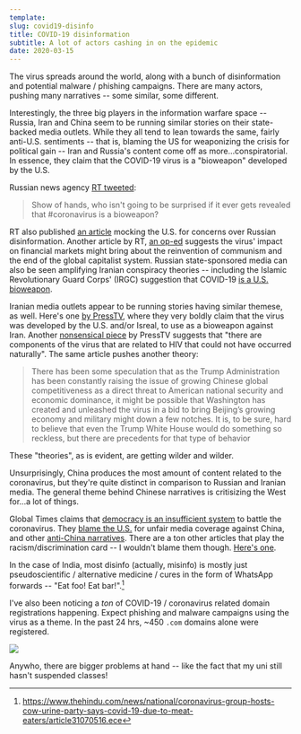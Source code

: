 ```yaml
---
template:
slug: covid19-disinfo
title: COVID-19 disinformation
subtitle: A lot of actors cashing in on the epidemic
date: 2020-03-15
---
```


The virus spreads around the world, along with a bunch of disinformation
and potential malware / phishing campaigns. There are many actors,
pushing many narratives -- some similar, some different. 

Interestingly, the three big players in the information warfare
space -- Russia, Iran and China seem to be running similar stories on
their state-backed media outlets. While they all tend to lean towards
the same, fairly anti-U.S. sentiments -- that is, blaming the US for
weaponizing the crisis for political gain -- Iran and Russia's content
come off as more...conspiratorial.
In essence, they claim that the COVID-19 virus is a "bioweapon"
developed by the U.S.

Russian news agency 
[RT tweeted](https://twitter.com/RT_com/status/1233187558793924608):

> Show of hands, who isn't going to be surprised if it ever gets 
> revealed that #coronavirus is a bioweapon?

RT also published 
[an article](https://www.rt.com/usa/481485-coronavirus-russia-state-department/)
mocking the U.S. for concerns over Russian disinformation.
Another article by RT, 
[an op-ed](https://www.rt.com/op-ed/481831-coronavirus-kill-bill-capitalism-communism/)
suggests the virus' impact on financial markets might bring about the
reinvention of communism and the end of the global capitalist system.
Russian state-sponsored media can also be seen amplifying Iranian
conspiracy theories -- including the Islamic Revolutionary Guard Corps'
(IRGC) suggestion that COVID-19 
[is a U.S. bioweapon](https://www.rt.com/news/482405-iran-coronavirus-us-biological-weapon/).

Iranian media outlets appear to be running stories having similar
themese, as well. Here's one 
[by PressTV](https://www.presstv.com/Detail/2020/03/05/620217/US-coronavirus-James-Henry-Fetzer), 
where they very boldly claim that the virus was developed by 
the U.S. and/or Isreal, to use as a bioweapon against Iran. Another
[nonsensical piece](https://www.presstv.com/Detail/2020/03/05/620213/Coronavirus-was-produced-in-a-laboratory)
by PressTV suggests that 
"there are components of the virus that are related to HIV that could not have occurred naturally".
The same article pushes another theory:

> There has been some speculation that as the Trump Administration has
> been constantly raising the issue of growing Chinese global
> competitiveness as a direct threat to American national security and
> economic dominance, it might be possible that Washington has created
> and unleashed the virus in a bid to bring Beijing’s growing economy
> and military might down a few notches. It is, to be sure, hard to
> believe that even the Trump White House would do something so
> reckless, but there are precedents for that type of behavior

These "theories", as is evident, are getting wilder and wilder.

Unsurprisingly, China produces the most amount of content related to the
coronavirus, but they're quite distinct in comparison to Russian and
Iranian media. The general theme behind Chinese narratives is
critisizing the West for...a lot of things.

Global Times claims that 
[democracy is an insufficient system](http://www.globaltimes.cn/content/1178494.shtml)
to battle the coronavirus. They [blame the U.S.](http://www.globaltimes.cn/content/1178494.shtml)
for unfair media coverage against China, and other [anti-China
narratives](http://www.globaltimes.cn/content/1180630.shtml).
There are a ton other articles that play the racism/discrimination
card -- I wouldn't blame them though. [Here's one](http://www.globaltimes.cn/content/1178465.shtml).

In the case of India, most disinfo (actually, misinfo) is mostly just
pseudoscientific / alternative medicine / cures in the form of WhatsApp
forwards -- "Eat foo! Eat bar!".[^cowpiss]

[^cowpiss]: https://www.thehindu.com/news/national/coronavirus-group-hosts-cow-urine-party-says-covid-19-due-to-meat-eaters/article31070516.ece

I've also been noticing a _ton_ of COVID-19 / coronavirus related domain
registrations happening. Expect phishing and malware campaigns using the
virus as a theme. In the past 24 hrs, ~450 `.com` domains alone were
registered.

![](https://cdn.icyphox.sh/SgswL.png)

Anywho, there are bigger problems at hand -- like the fact that my uni
still hasn't suspended classes!
